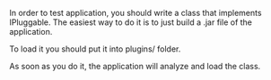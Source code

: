 In order to test application, you should write a class that implements IPluggable.
The easiest way to do it is to just build a .jar file of the application.

To load it you should put it into plugins/ folder.

As soon as you do it, the application will analyze and load the class.
